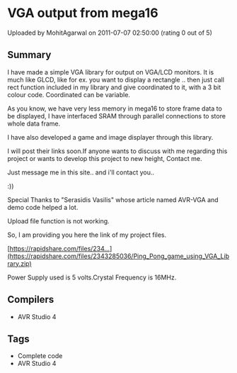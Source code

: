 # VGA output from mega16

Uploaded by MohitAgarwal on 2011-07-07 02:50:00 (rating 0 out of 5)

## Summary

I have made a simple VGA library for output on VGA/LCD monitors. It is much like GLCD, like for ex. you want to display a rectangle .. then just call rect function included in my library and give coordinated to it, with a 3 bit colour code. Coordinated can be variable.


As you know, we have very less memory in mega16 to store frame data to be displayed, I have interfaced SRAM through parallel connections to store whole data frame.  

 I have also developed a game and image displayer through this library.  

I will post their links soon.If anyone wants to discuss with me regarding this project or wants to develop this project to new height, Contact me.  

Just message me in this site.. and i'll contact you..  

:))


Special Thanks to "Serasidis Vasilis" whose article named AVR-VGA and demo code helped a lot.


Upload file function is not working.  

So, I am providing you here the link of my project files.  

[https://rapidshare.com/files/234...](https://rapidshare.com/files/2343285036/Ping_Pong_game_using_VGA_Library.zip)


Power Supply used is 5 volts.Crystal Frequency is 16MHz.

## Compilers

- AVR Studio 4

## Tags

- Complete code
- AVR Studio 4
